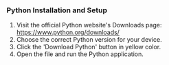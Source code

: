 
### Python Installation and Setup
1. Visit the official Python website's Downloads page: https://www.python.org/downloads/
2. Choose the correct Python version for your device.
3. Click the 'Download Python' button in yellow color.
4. Open the file and run the Python application.
